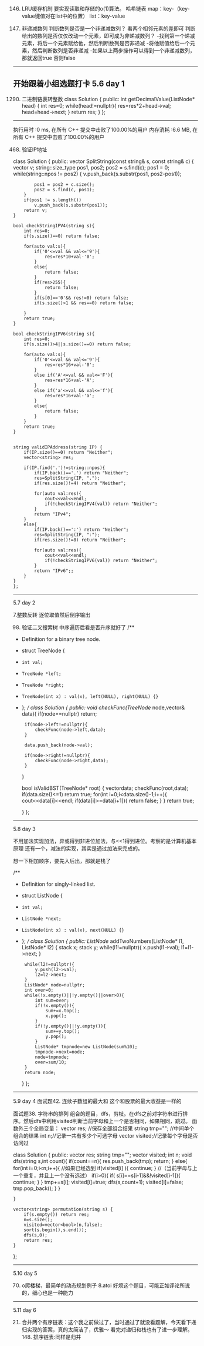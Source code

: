 146. LRU缓存机制
要实现读取和存储的o(1)算法。
哈希链表
map：key-（key-value键值对在list中的位置）
list：key-value

665. 非递减数列
判断数列是否是一个非递减数列？ 看两个相邻元素的差即可
判断给出的数列是否仅仅改动一个元素，即可成为非递减数列？
    -找到第一个递减元素，将后一个元素赋给他，然后判断数列是否非递减
    -将他赋值给后一个元素，然后判断数列是否非递减
    -如果以上两步操作可以得到一个非递减数列，那就返回true 否则false
------------------------------------------------------------------------------------------------------------------------------
开始跟着小组选题打卡
5.6 day 1
------------------------------------------------------------------------------------------------------------------------------

1290. 二进制链表转整数
class Solution {
public:
    int getDecimalValue(ListNode* head) {
        int res=0;
        while(head!=nullptr){
            res=res*2+head->val;
            head=head->next;
        }
        return res;
    }
};
------------------------------------------------------------------------------------------------------------------------------
执行用时 :0 ms, 在所有 C++ 提交中击败了100.00%的用户
内存消耗 :6.6 MB, 在所有 C++ 提交中击败了100.00%的用户

468. 验证IP地址


class Solution {
public:
    vector<string> SplitString(const string& s, const string& c)
    {
        vector<string> v;
        string::size_type pos1, pos2;
        pos2 = s.find(c);
        pos1 = 0;
        while(string::npos != pos2)
        {
            v.push_back(s.substr(pos1, pos2-pos1));

            pos1 = pos2 + c.size();
            pos2 = s.find(c, pos1);
        }
        if(pos1 != s.length())
            v.push_back(s.substr(pos1));
        return v;
    }

    bool checkStringIPV4(string s){
        int res=0;
        if(s.size()==0) return false;

        for(auto val:s){
            if('0'<=val && val<='9'){
                res=res*10+val-'0';
            }
            else{
                return false;
            }
            if(res>255){
                return false;
            }
            if(s[0]=='0'&& res!=0) return false;
            if(s.size()>1 && res==0) return false;

        }
        return true;
    }

    bool checkStringIPV6(string s){
        int res=0;
        if(s.size()>4||s.size()==0) return false;

        for(auto val:s){
            if('0'<=val && val<='9'){
                res=res*16+val-'0';
            }
            else if('A'<=val && val<='F'){
                res=res*16+val-'A';
            }
            else if('a'<=val && val<='f'){
                res=res*16+val-'a';
            }
            else{
                return false;
            }
        }
        return true;
    }


    string validIPAddress(string IP) {
        if(IP.size()==0) return "Neither";
        vector<string> res;
        
        if(IP.find('.')!=string::npos){
            if(IP.back()=='.') return "Neither";
            res=SplitString(IP, ".");
            if(res.size()!=4) return "Neither";

            for(auto val:res){
                cout<<val<<endl;
                if(!checkStringIPV4(val)) return "Neither";
            }
            return "IPv4";
        }
        else{
            if(IP.back()==':') return "Neither";
            res=SplitString(IP, ":");
            if(res.size()!=8) return "Neither";

            for(auto val:res){
                cout<<val<<endl;
                if(!checkStringIPV6(val)) return "Neither";
            }
            return "IPv6";;
        }
    }
    };
------------------------------------------------------------------------------------------------------------------------------
5.7 day 2

7.整数反转 逐位取值然后倒序输出

98. 验证二叉搜索树
中序遍历后看是否升序就好了
/**
 * Definition for a binary tree node.
 * struct TreeNode {
 *     int val;
 *     TreeNode *left;
 *     TreeNode *right;
 *     TreeNode(int x) : val(x), left(NULL), right(NULL) {}
 * };
 */
class Solution {
public:
    void checkFunc(TreeNode* node,vector<int>& data){
        if(node==nullptr) return;

        if(node->left!=nullptr){
            checkFunc(node->left,data);
        }

        data.push_back(node->val);

        if(node->right!=nullptr){
            checkFunc(node->right,data);
        }
    }

    bool isValidBST(TreeNode* root) {
        vector<int>data;
        checkFunc(root,data);
        if(data.size()<=1) return true;
        for(int i=0;i<data.size()-1;i++){
            cout<<data[i]<<endl;
            if(data[i]>=data[i+1]){
                return false;
            }
        }
        return true;

    }
};
------------------------------------------------------------------------------------------------------------------------------
5.8 day 3

不用加法实现加法，异或得到非进位加法，与<<1得到进位。考察的是计算机基本原理
还有一个，减法的实现，其实是通过加法来完成的。

想一下相加顺序，要先入后出，那就是栈了

/**
 * Definition for singly-linked list.
 * struct ListNode {
 *     int val;
 *     ListNode *next;
 *     ListNode(int x) : val(x), next(NULL) {}
 * };
 */
class Solution {
public:
    ListNode* addTwoNumbers(ListNode* l1, ListNode* l2) {
        stack<int> x;
        stack<int> y;
        while(l1!=nullptr){
            x.push(l1->val);
            l1=l1->next;
        }

        while(l2!=nullptr){
            y.push(l2->val);
            l2=l2->next;
        }
        ListNode* node=nullptr;
        int over=0;
        while(!x.empty()||!y.empty()||over>0){
            int sum=over;
            if(!x.empty()){
                sum+=x.top();
                x.pop();
            }
            if(!y.empty()||!y.empty()){
                sum+=y.top();
                y.pop();
            }
            ListNode* tmpnode=new ListNode(sum%10);
            tmpnode->next=node;
            node=tmpnode;
            over=sum/10;
        }
        return node;
    }
};
------------------------------------------------------------------------------------------------------------------------------
5.9 day 4
面试题42. 连续子数组的最大和 这个和股票的最大收益是一样的

面试题38. 字符串的排列 
组合的题目，dfs，剪枝。在dfs之前对字符串进行排序。然后dfs中利用visited判断当前字母和上一个是否相同，如果相同，跳过。
函数外三个全局变量：
vector<string> res; //保存全部组合结果
string tmp=""; //中间单个组合的结果
int n;//记录一共有多少个可选字母
vector<bool> visited;//记录每个字母是否访问过


class Solution {
public:
    vector<string> res;
    string tmp="";
    vector<bool> visited;
    int n;
    void dfs(string s,int count){
        if(count==n){
            res.push_back(tmp);
            return;
        }
        else{
            for(int i=0;i<n;i++){
                //如果已经选到
                if(visited[i] ){
                    continue;
                }
                //（当前字母与上一个重复，并且上一个没有选过）
                if(i>0){
                    if( s[i]==s[i-1]&&!visited[i-1]){
                        continue;
                    }
                }
                tmp+=s[i];
                visited[i]=true;
                dfs(s,count+1);
                visited[i]=false;
                tmp.pop_back();
            }
        }

    }

    vector<string> permutation(string s) {
        if(s.empty()) return res;
        n=s.size();
        visited=vector<bool>(n,false);
        sort(s.begin(),s.end());
        dfs(s,0);
        return res;
    }
};


------------------------------------------------------------------------------------------------------------------------------
5.10 day 5

70. o爬楼梯，最简单的动态规划例子
8.atoi 好烦这个题目，可能正如评论所说的，细心也是一种能力

------------------------------------------------------------------------------------------------------------------------------
5.11 day 6

21. 合并两个有序链表：这个我之前做过了，当时通过了就没看题解，今天看下递归实现的答案，真的太简洁了，优雅～
    看完对递归和栈也有了进一步理解。
    148. 排序链表:同样是归并
    
